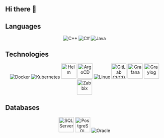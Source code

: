 ## Hi there 👋

## Languages
<p align="center">
  <img src="https://img.icons8.com/color/48/000000/c-plus-plus-logo.png" alt="C++" title="C++" />
  <img src="https://img.icons8.com/color/48/000000/c-sharp-logo.png" alt="C#" title="C#" />
  <img src="https://img.icons8.com/color/48/000000/java-coffee-cup-logo.png" alt="Java" title="Java" />
</p>

## Technologies
<p align="center">
  <img src="https://img.icons8.com/color/48/000000/docker.png" alt="Docker" title="Docker" />
  <img src="https://img.icons8.com/color/48/000000/kubernetes.png" alt="Kubernetes" title="Kubernetes" />
  <img src="https://helm.sh/img/helm.svg" alt="Helm" title="Helm" width="48" height="48" />
  <img src="https://argo-cd.readthedocs.io/en/stable/assets/argo.png" alt="ArgoCD" title="ArgoCD" width="48" height="48" />
  <img src="https://img.icons8.com/color/48/000000/linux.png" alt="Linux" title="Linux" />
  <img src="https://about.gitlab.com/images/press/logo/png/gitlab-logo-500.png" alt="GitLab CI/CD" title="GitLab CI/CD" width="48" height="48" />
  <img src="https://grafana.com/static/img/menu/grafana2.svg" alt="Grafana" title="Grafana" width="48" height="48" />
  <img src="https://uploads-ssl.webflow.com/5b24f53ad227e552a41baaaa/5c955874de1743065c176eba_graylog-logo-blk.jpg" alt="Graylog" title="Graylog" width="48" height="48" style="object-fit: contain;" />
  <img src="https://upload.wikimedia.org/wikipedia/commons/6/6f/Zabbix_logo.svg" alt="Zabbix" title="Zabbix" width="48" height="48" />
</p>

## Databases
<p align="center">
  <img src="https://iranhost.com/blog/wp-content/uploads/2019/07/microsoft-sql-server.svg" alt="SQL Server" title="SQL Server" width="48" height="48" />
  <img src="https://upload.wikimedia.org/wikipedia/commons/thumb/2/29/Postgresql_elephant.svg/1200px-Postgresql_elephant.svg.png" alt="PostgreSQL" title="PostgreSQL" width="48" height="48" />
  <img src="https://img.icons8.com/color/48/000000/oracle-logo.png" alt="Oracle" title="Oracle" />
</p>

